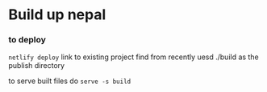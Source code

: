 # Build up nepal



### to deploy
`netlify deploy`
link to existing project 
find from recently uesd 
./build as the publish directory

to serve built files do
`serve -s build`
